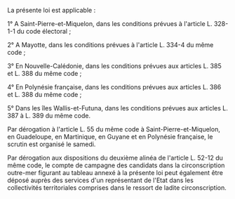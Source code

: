 La présente loi est applicable :

1° A Saint-Pierre-et-Miquelon, dans les conditions prévues à l'article L. 328-1-1 du code électoral ;

2° A Mayotte, dans les conditions prévues à l'article L. 334-4 du même code ;

3° En Nouvelle-Calédonie, dans les conditions prévues aux articles L. 385 et L. 388 du même code ;

4° En Polynésie française, dans les conditions prévues aux articles L. 386 et L. 388 du même code ;

5° Dans les îles Wallis-et-Futuna, dans les conditions prévues aux articles L. 387 à L. 389 du même code.

Par dérogation à l'article L. 55 du même code à Saint-Pierre-et-Miquelon, en Guadeloupe, en Martinique, en Guyane et en Polynésie française, le scrutin est organisé le samedi.

Par dérogation aux dispositions du deuxième alinéa de l'article L. 52-12 du même code, le compte de campagne des candidats dans la circonscription outre-mer figurant au tableau annexé à la présente loi peut également être déposé auprès des services d'un représentant de l'Etat dans les collectivités territoriales comprises dans le ressort de ladite circonscription.

